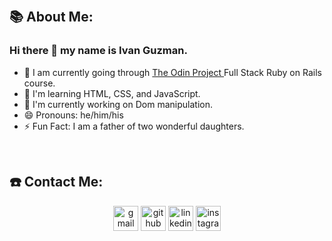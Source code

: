 <p>&nbsp;</p>

## 📚 About Me:

### Hi there 👋 my name is Ivan Guzman.

- 🚀 I am currently going through <a href = "(https://www.theodinproject.com/)"> The Odin Project </a> Full Stack Ruby on Rails course.
- 🌱 I'm learning HTML, CSS, and JavaScript.
- 🔭 I'm currently working on Dom manipulation.
- 😄 Pronouns: he/him/his
- ⚡️ Fun Fact: I am a father of two wonderful daughters.

<p>&nbsp;</p>

## ☎️ Contact Me:

<p align="center">
<a href = "mailto:ivan.guzman.art@gmail.com"><img src='https://img.icons8.com/color/48/000000/gmail.png' alt='gmail' height='40'></a>
<a href = https://github.com/ivngzmn><img src='https://img.icons8.com/color/2x/github--v1.png' alt='github' height='40'></a>
<a href = https://www.linkedin.com/in/ivan-julian-guzman/><img src='https://img.icons8.com/color/2x/linkedin.png' alt='linkedin' height='40'></a>
<a href = https://www.instagram.com/ivan_codes/><img src='https://cdn.icon-icons.com/icons2/1826/PNG/512/4202090instagramlogosocialsocialmedia-115598_115703.png' alt='instagram' height='40'></a>

<p>&nbsp;</p>

<!--
**ivngzmn/ivngzmn** is a ✨ _special_ ✨ repository because its `README.md` (this file) appears on your GitHub profile.

Here are some ideas to get you started:

- 🔭 I’m currently working on ...
- 🌱 I’m currently learning ...
- 👯 I’m looking to collaborate on ...
- 🤔 I’m looking for help with ...
- 💬 Ask me about ...
- 📫 How to reach me: ...
- 😄 Pronouns: ...
- ⚡ Fun fact: ...
-->
